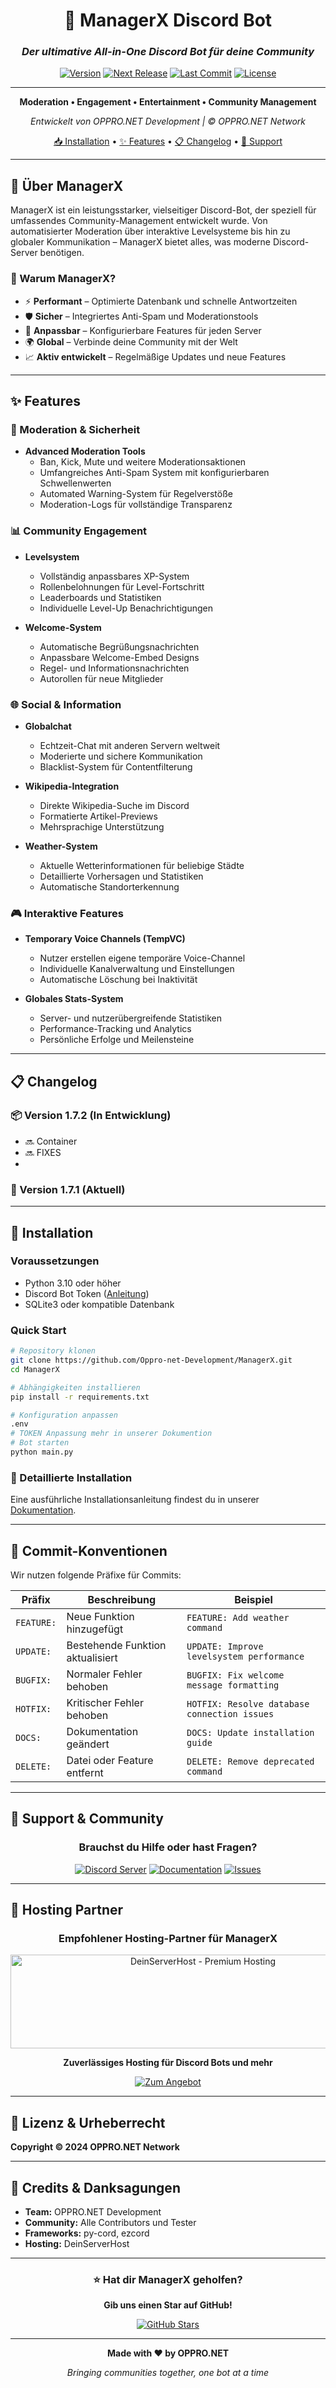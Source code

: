 <div align="center">

# 🤖 ManagerX Discord Bot

### *Der ultimative All-in-One Discord Bot für deine Community*

[![Version](https://img.shields.io/badge/Version-1.7.1-5865F2?style=for-the-badge&logo=discord&logoColor=white)](https://github.com/Oppro-net-Development/ManagerX)
[![Next Release](https://img.shields.io/badge/Next_Release-v1.7.2-00D9FF?style=for-the-badge&logo=rocket&logoColor=white)](https://github.com/Oppro-net-Development/ManagerX)
[![Last Commit](https://img.shields.io/github/last-commit/Oppro-net-Development/ManagerX?style=for-the-badge&logo=git&logoColor=white&color=F05032)](https://github.com/Oppro-net-Development/ManagerX/commits)
[![License](https://img.shields.io/badge/License-GPL--3.0-blue?style=for-the-badge&logo=opensourceinitiative&logoColor=white)](LICENSE)

---

**Moderation • Engagement • Entertainment • Community Management**

*Entwickelt von OPPRO.NET Development | © OPPRO.NET Network*

[📥 Installation](#-installation) • [✨ Features](#-features) • [📋 Changelog](#-changelog) • [🤝 Support](#-support)

</div>

---

## 🎯 Über ManagerX

ManagerX ist ein leistungsstarker, vielseitiger Discord-Bot, der speziell für umfassendes Community-Management entwickelt wurde. Von automatisierter Moderation über interaktive Levelsysteme bis hin zu globaler Kommunikation – ManagerX bietet alles, was moderne Discord-Server benötigen.

### 🌟 Warum ManagerX?

- ⚡ **Performant** – Optimierte Datenbank und schnelle Antwortzeiten
- 🛡️ **Sicher** – Integriertes Anti-Spam und Moderationstools
- 🎨 **Anpassbar** – Konfigurierbare Features für jeden Server
- 🌍 **Global** – Verbinde deine Community mit der Welt
- 📈 **Aktiv entwickelt** – Regelmäßige Updates und neue Features

---

## ✨ Features

### 🔧 Moderation & Sicherheit

- **Advanced Moderation Tools**
  - Ban, Kick, Mute und weitere Moderationsaktionen
  - Umfangreiches Anti-Spam System mit konfigurierbaren Schwellenwerten
  - Automated Warning-System für Regelverstöße
  - Moderation-Logs für vollständige Transparenz

### 📊 Community Engagement

- **Levelsystem**
  - Vollständig anpassbares XP-System
  - Rollenbelohnungen für Level-Fortschritt
  - Leaderboards und Statistiken
  - Individuelle Level-Up Benachrichtigungen

- **Welcome-System**
  - Automatische Begrüßungsnachrichten
  - Anpassbare Welcome-Embed Designs
  - Regel- und Informationsnachrichten
  - Autorollen für neue Mitglieder

### 🌐 Social & Information

- **Globalchat**
  - Echtzeit-Chat mit anderen Servern weltweit
  - Moderierte und sichere Kommunikation
  - Blacklist-System für Contentfilterung

- **Wikipedia-Integration**
  - Direkte Wikipedia-Suche im Discord
  - Formatierte Artikel-Previews
  - Mehrsprachige Unterstützung

- **Weather-System**
  - Aktuelle Wetterinformationen für beliebige Städte
  - Detaillierte Vorhersagen und Statistiken
  - Automatische Standorterkennung

### 🎮 Interaktive Features

- **Temporary Voice Channels (TempVC)**
  - Nutzer erstellen eigene temporäre Voice-Channel
  - Individuelle Kanalverwaltung und Einstellungen
  - Automatische Löschung bei Inaktivität

- **Globales Stats-System**
  - Server- und nutzerübergreifende Statistiken
  - Performance-Tracking und Analytics
  - Persönliche Erfolge und Meilensteine

---

## 📋 Changelog
### 📦 Version 1.7.2 (In Entwicklung)

- 🔜 Container 
- 🔜 FIXES
- 
### 🚀 Version 1.7.1 (Aktuell)

---

## 🚀 Installation

### Voraussetzungen

- Python 3.10 oder höher
- Discord Bot Token ([Anleitung](https://discord.com/developers/applications))
- SQLite3 oder kompatible Datenbank

### Quick Start

```bash
# Repository klonen
git clone https://github.com/Oppro-net-Development/ManagerX.git
cd ManagerX

# Abhängigkeiten installieren
pip install -r requirements.txt

# Konfiguration anpassen
.env
# TOKEN Anpassung mehr in unserer Dokumention
# Bot starten
python main.py
```

### 📖 Detaillierte Installation

Eine ausführliche Installationsanleitung findest du in unserer [Dokumentation](docs/INSTALLATION.md).

---

## 📝 Commit-Konventionen

Wir nutzen folgende Präfixe für Commits:

| Präfix | Beschreibung | Beispiel |
|--------|--------------|----------|
| `FEATURE:` | Neue Funktion hinzugefügt | `FEATURE: Add weather command` |
| `UPDATE:` | Bestehende Funktion aktualisiert | `UPDATE: Improve levelsystem performance` |
| `BUGFIX:` | Normaler Fehler behoben | `BUGFIX: Fix welcome message formatting` |
| `HOTFIX:` | Kritischer Fehler behoben | `HOTFIX: Resolve database connection issues` |
| `DOCS:` | Dokumentation geändert | `DOCS: Update installation guide` |
| `DELETE:` | Datei oder Feature entfernt | `DELETE: Remove deprecated command` |

---

## 🤝 Support & Community

<div align="center">

### Brauchst du Hilfe oder hast Fragen?

[![Discord Server](https://img.shields.io/badge/Discord_Support-Join_Now-5865F2?style=for-the-badge&logo=discord&logoColor=white)](https://discord.gg/tmz673WAnV)
[![Documentation](https://img.shields.io/badge/Documentation-Read_More-00D9FF?style=for-the-badge&logo=gitbook&logoColor=white)](docs/)
[![Issues](https://img.shields.io/badge/GitHub_Issues-Report_Bug-EA4335?style=for-the-badge&logo=github&logoColor=white)](https://github.com/Oppro-net-Development/ManagerX/issues)

</div>

---

## 🏢 Hosting Partner

<div align="center">

### Empfohlener Hosting-Partner für ManagerX

<a href="https://deinserverhost.de/store/aff.php?aff=5609">
  <img src="https://deinserverhost.de/tca/600x150_transparent.png" width="600" height="150" alt="DeinServerHost - Premium Hosting">
</a>

**Zuverlässiges Hosting für Discord Bots und mehr**

[![Zum Angebot](https://img.shields.io/badge/Hosting-Jetzt_buchen-00D9FF?style=for-the-badge&logo=server&logoColor=white)](https://deinserverhost.de/store/aff.php?aff=5609)

</div>

---

## 📄 Lizenz & Urheberrecht

**Copyright © 2024 OPPRO.NET Network**  

---

## 🙏 Credits & Danksagungen

- **Team:** OPPRO.NET Development
- **Community:** Alle Contributors und Tester
- **Frameworks:** py-cord, ezcord
- **Hosting:** DeinServerHost

---

<div align="center">

### ⭐ Hat dir ManagerX geholfen?

**Gib uns einen Star auf GitHub!**

[![GitHub Stars](https://img.shields.io/github/stars/Oppro-net-Development/ManagerX?style=social)](https://github.com/Oppro-net-Development/ManagerX)

---

**Made with ❤️ by OPPRO.NET**

*Bringing communities together, one bot at a time*

</div>
